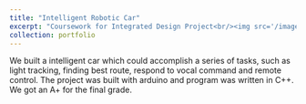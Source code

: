 ```yaml
---
title: "Intelligent Robotic Car"
excerpt: "Coursework for Integrated Design Project<br/><img src='/images/arduino.jpg'>"
collection: portfolio
---
```


We built a intelligent car which could accomplish a series of tasks, such as light tracking, finding best route, respond to vocal command and remote control. The project was built with arduino and program was written in C++. We got an A+ for the final grade.
<!-- [finding best route to destination](./images/arduino1.png) -->
